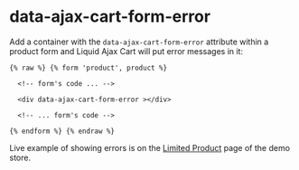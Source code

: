 # data-ajax-cart-form-error

Add a container with the `data-ajax-cart-form-error` attribute within a product form and Liquid Ajax Cart will put error messages in it:

```liquid 
{% raw %} {% form 'product', product %}

  <!-- form's code ... -->

  <div data-ajax-cart-form-error ></div>
  
  <!-- ... form's code -->
  
{% endform %} {% endraw %} 
```

Live example of showing errors is on the [Limited Product](https://liquid-ajax-cart.myshopify.com/products/limited-product) page of the demo store.
